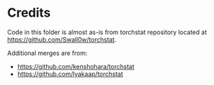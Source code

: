 # Credits

Code in this folder is almost as-is from torchstat repository located at https://github.com/Swall0w/torchstat.

Additional merges are from:
- https://github.com/kenshohara/torchstat
- https://github.com/lyakaap/torchstat